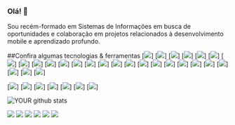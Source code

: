 ### Olá! 👋
Sou recém-formado em Sistemas de Informações em busca de oportunidades e colaboração em projetos relacionados à desenvolvimento mobile e aprendizado profundo.

##Confira algumas tecnologias & ferramentas
[<img src="https://img.shields.io/badge/HTML5-E34F26?style=for-the-badge&logo=html5&logoColor=white" />] [<img src="https://img.shields.io/badge/CSS-239120?&style=for-the-badge&logo=css3&logoColor=white" />] [<img src="https://img.shields.io/badge/JavaScript-F7DF1E?style=for-the-badge&logo=javascript&logoColor=black" />] [<img src="https://img.shields.io/badge/Node.js-43853D?style=for-the-badge&logo=node.js&logoColor=white" />] [<img src="https://img.shields.io/badge/npm-CB3837?style=for-the-badge&logo=npm&logoColor=white" />] [<img src="https://img.shields.io/badge/Yarn-2C8EBB?style=for-the-badge&logo=yarn&logoColor=white" />] [<img src="https://img.shields.io/badge/TypeScript-007ACC?style=for-the-badge&logo=typescript&logoColor=white" />] [<img src="https://img.shields.io/badge/C-00599C?style=for-the-badge&logo=c&logoColor=white" />] [<img src="https://img.shields.io/badge/Java-ED8B00?style=for-the-badge&logo=java&logoColor=white" />]
[<img src="https://img.shields.io/badge/Dart-0175C2?style=for-the-badge&logo=dart&logoColor=white" />] [<img src="https://img.shields.io/badge/React-20232A?style=for-the-badge&logo=react&logoColor=61DAFB" />] [<img src="https://img.shields.io/badge/React_Native-20232A?style=for-the-badge&logo=react&logoColor=61DAFB" />] [<img src="https://img.shields.io/badge/Angular-DD0031?style=for-the-badge&logo=angular&logoColor=white" />] [<img src="https://img.shields.io/badge/AngularJS-E23237?style=for-the-badge&logo=angularjs&logoColor=white" />] [<img src="https://img.shields.io/badge/Bootstrap-563D7C?style=for-the-badge&logo=bootstrap&logoColor=white" />] [<img src="https://img.shields.io/badge/Material--UI-0081CB?style=for-the-badge&logo=material-ui&logoColor=white" />] [<img src="https://img.shields.io/badge/React_Router-CA4245?style=for-the-badge&logo=react-router&logoColor=white" />] [<img src="https://img.shields.io/badge/Flutter-02569B?style=for-the-badge&logo=flutter&logoColor=white" />] [<img src="https://img.shields.io/badge/MySQL-00000F?style=for-the-badge&logo=mysql&logoColor=white" />] [<img src="https://img.shields.io/badge/PostgreSQL-316192?style=for-the-badge&logo=postgresql&logoColor=white" />] [<img src="https://img.shields.io/badge/MongoDB-4EA94B?style=for-the-badge&logo=mongodb&logoColor=white" />] [<img src="https://img.shields.io/badge/SQLite-07405E?style=for-the-badge&logo=sqlite&logoColor=white" />] [<img src="https://img.shields.io/badge/Heroku-430098?style=for-the-badge&logo=heroku&logoColor=white" />] [<img src="https://img.shields.io/badge/Visual_Studio_2019-5C2D91?style=for-the-badge&logo=visual%20studio&logoColor=white" />] [<img src="https://img.shields.io/badge/firebase-ffca28?style=for-the-badge&logo=firebase&logoColor=white" />]
[<img src="https://img.shields.io/badge/Git-F05032?style=for-the-badge&logo=git&logoColor=white" />]

[<img src="https://img.shields.io/badge/HTML5-E34F26?style=for-the-badge&logo=html5&logoColor=white" />]
[<img src="https://img.shields.io/badge/HTML5-E34F26?style=for-the-badge&logo=html5&logoColor=white" />]
[<img src="https://img.shields.io/badge/HTML5-E34F26?style=for-the-badge&logo=html5&logoColor=white" />]
[<img src="https://img.shields.io/badge/HTML5-E34F26?style=for-the-badge&logo=html5&logoColor=white" />]
[<img src="https://img.shields.io/badge/HTML5-E34F26?style=for-the-badge&logo=html5&logoColor=white" />]
[<img src="https://img.shields.io/badge/HTML5-E34F26?style=for-the-badge&logo=html5&logoColor=white" />]
[<img src="https://img.shields.io/badge/HTML5-E34F26?style=for-the-badge&logo=html5&logoColor=white" />]

![YOUR github stats](https://github-readme-stats.vercel.app/api?username=tiagomarianoSK)

[<img src="https://img.shields.io/badge/twitter-%231DA1F2.svg?&style=for-the-badge&logo=twitter&logoColor=white" />](https://twitter.com/TiagoMariano_SK) [<img src="https://img.shields.io/badge/medium-%2312100E.svg?&style=for-the-badge&logo=medium&logoColor=white" />](https://medium.com/@marianobloggers)  [<img src="https://img.shields.io/badge/linkedin-%230077B5.svg?&style=for-the-badge&logo=linkedin&logoColor=white" />](https://www.linkedin.com/in/tiago-mariano-7a66071b1/) [<img src = "https://img.shields.io/badge/instagram-%23E4405F.svg?&style=for-the-badge&logo=instagram&logoColor=white">](https://www.instagram.com/marianosouza_ms/) [<img src = "https://img.shields.io/badge/facebook-%231877F2.svg?&style=for-the-badge&logo=facebook&logoColor=white">](https://www.facebook.com/tiago.mariano.silva.souza) [<img src="https://img.shields.io/badge/WhatsApp-25D366?style=for-the-badge&logo=whatsapp&logoColor=white" />](https://api.whatsapp.com/send?phone=5567996050484&text=*Ol%C3%A1*%20Tiago%20Mariano%20estou%20entrando%20em%20contato%20com%20voce%20diretamente%20pelo%20seu%20perfil%20do%20Git%20Hub%2C%20tudo%20bem%3F)


